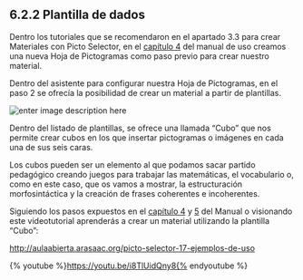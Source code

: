 ## 6.2.2 Plantilla de dados

Dentro los tutoriales que se recomendaron en el apartado 3.3 para crear Materiales con Picto Selector, en el [capítulo 4](http://aulaabierta.arasaac.org/picto-selector-4-crear-una-nueva-hoja-de-pictogramas) del manual de uso creamos una nueva Hoja de Pictogramas como paso previo para crear nuestro material.

Dentro del asistente para configurar nuestra Hoja de Pictogramas, en el paso 2 se ofrecía la posibilidad de crear un material a partir de plantillas.

![enter image description here](https://static.arasaac.org/images/aularagon/plantillas_pictoselector.jpg)
  
Dentro del listado de plantillas, se ofrece una llamada “Cubo” que nos permite crear cubos en los que insertar pictogramas o imágenes en cada una de sus seis caras.

Los cubos pueden ser un elemento al que podamos sacar partido pedagógico creando juegos para trabajar las matemáticas, el vocabulario o, como en este caso, que os vamos a mostrar, la estructuración morfosintáctica y la creación de frases coherentes e incoherentes.

Siguiendo los pasos expuestos en el [capítulo 4](http://aulaabierta.arasaac.org/picto-selector-4-crear-una-nueva-hoja-de-pictogramas) y [5](http://aulaabierta.arasaac.org/picto-selector-5-mi-primer-tablero-con-picto-selector) del Manual o visionando este videotutorial aprenderás a crear un material utilizando la plantilla “Cubo”:

http://aulaabierta.arasaac.org/picto-selector-17-ejemplos-de-uso

{% youtube %}https://youtu.be/i8TlUidQny8{% endyoutube %}
